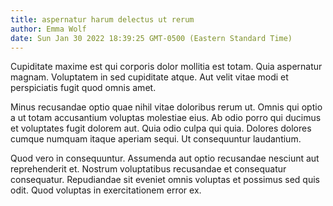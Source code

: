 ```yaml
---
title: aspernatur harum delectus ut rerum
author: Emma Wolf
date: Sun Jan 30 2022 18:39:25 GMT-0500 (Eastern Standard Time)
---
```

Cupiditate maxime est qui corporis dolor mollitia est totam. Quia aspernatur magnam. Voluptatem in sed cupiditate atque. Aut velit vitae modi et perspiciatis fugit quod omnis amet.

 Minus recusandae optio quae nihil vitae doloribus rerum ut. Omnis qui optio a ut totam accusantium voluptas molestiae eius. Ab odio porro qui ducimus et voluptates fugit dolorem aut. Quia odio culpa qui quia. Dolores dolores cumque numquam itaque aperiam sequi. Ut consequuntur laudantium.

 Quod vero in consequuntur. Assumenda aut optio recusandae nesciunt aut reprehenderit et. Nostrum voluptatibus recusandae et consequatur consequatur. Repudiandae sit eveniet omnis voluptas et possimus sed quis odit. Quod voluptas in exercitationem error ex.